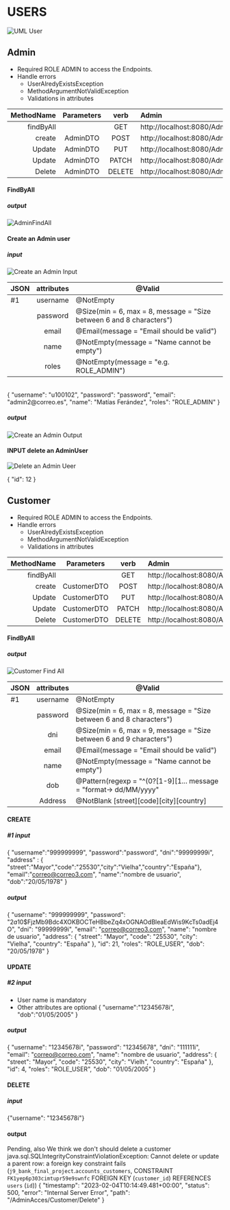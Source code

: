 # **USERS**

![UML User](/images/UMLUser.png)
## Admin
- Required ROLE ADMIN to access the Endpoints.
- Handle errors
  - UserAlredyExistsException
  - MethodArgumentNotValidException
  - Validations in attributes

| MethodName |  Parameters  |  verb  | Admin                                          | JSON  |
|-----------:|:------------:|:------:|:-----------------------------------------------|:-----:|
|  findByAll |              |  GET   | http://localhost:8080/AdminAcces/Admin/All     |       |
|     create |   AdminDTO   |  POST  | http://localhost:8080/AdminAccess/Admin/Create |  #1   | 
|     Update |   AdminDTO   |  PUT   | http://localhost:8080/AdminAccess/Admin/Update |  #1   |   
|     Update |   AdminDTO   | PATCH  | http://localhost:8080/AdminAccess/Admin/Update |       |
|     Delete |   AdminDTO   | DELETE | http://localhost:8080/AdminAccess/Admin/Delete |  #2   | 

#### FindByAll
##### output

![AdminFindAll](/images/AdminFindAll.png)

#### Create an Admin user
##### input

![Create an Admin Input](/images/CreateANewAdminUser.png) 


| JSON | attributes | @Valid                                                               |
|------|:----------:|----------------------------------------------------------------------|
| #1   |  username  | @NotEmpty                                                            |    |
|      |  password  | @Size(min = 6, max = 8, message = "Size between 6 and 8 characters") |
|      |   email    | @Email(message = "Email should be valid")                            |
|      |    name    | @NotEmpty(message = "Name cannot be empty")                          |
|      |   roles    | @NotEmpty(message = "e.g. ROLE_ADMIN")                               |
<br>
{
    "username": "u100102",
    "password": "password",
    "email": "admin2@correo.es",
    "name": "Matías Ferández",
    "roles": "ROLE_ADMIN"
}


##### output

![Create an Admin Output](/images/CreateANewAdminUserOutput.png)

#### INPUT **delete an AdminUser**

![Delete an Admin Ueer](/images/AdminUserDelete.png)

{
"id": 12
}


## Customer
- Required ROLE ADMIN to access the Endpoints.
- Handle errors
  - UserAlredyExistsException
  - MethodArgumentNotValidException
  - Validations in attributes

| MethodName | Parameters  |  verb  | Admin                                             | JSON |
|-----------:|:-----------:|:------:|:--------------------------------------------------|:----:|
|  findByAll |             |  GET   | http://localhost:8080/AdminAcces/Customer/FindAll |      |
|     create | CustomerDTO |  POST  | http://localhost:8080/AdminAcces/Customer/Create |  #1  | 
|     Update | CustomerDTO |  PUT   | http://localhost:8080/AdminAcces/Customer/Update    |  #1  |   
|     Update | CustomerDTO | PATCH  | http://localhost:8080/AdminAcces/Customer/Update    |  #2  |
|     Delete | CustomerDTO | DELETE | http://localhost:8080/AdminAcces/Customer/Delete    |  #3  | 

#### FindByAll
##### output 
![Customer Find All](/images/CustomerFindAll.png)


| JSON | attributes | @Valid                                                               |
|------|:----------:|----------------------------------------------------------------------|
| #1   |  username  | @NotEmpty                                                            |    
|      |  password  | @Size(min = 6, max = 8, message = "Size between 6 and 8 characters") |
|      |    dni     | @Size(min = 6, max = 9, message = "Size between 6 and 9 characters") |
|      |   email    | @Email(message = "Email should be valid")                            |
|      |    name    | @NotEmpty(message = "Name cannot be empty")                          |
|      |    dob     | @Pattern(regexp = "^(0?[1-9][1... message = "format-> dd/MM/yyyy"    |                              
|      |  Address   | @NotBlank [street][code][city][country]                              |

#### CREATE
##### #1 input<br>
{
"username":"999999999",
"password":"password",
"dni":"99999999i",
"address" :  {
"street":"Mayor","code":"25530","city":"Vielha","country":"España"},
"email":"correo@correo3.com",
"name":"nombre de usuario",
"dob":"20/05/1978"
}

##### output<br>
{
"username": "999999999",
"password": "$2a$10$FjzMb9Bdc4XOKBOCTeHBbeZq4xOGNAOdBleaEdWis9KcTs0adEj4O",
"dni": "99999999i",
"email": "correo@correo3.com",
"name": "nombre de usuario",
"address": {
"street": "Mayor",
"code": "25530",
"city": "Vielha",
"country": "España"
},
"id": 21,
"roles": "ROLE_USER",
"dob": "20/05/1978"
}

#### UPDATE
##### #2 input
- User name is mandatory
- Other attributes are optional
{
"username":"12345678i",
"dob":"01/05/2005"
}

##### output  
{
"username": "12345678i",
"password": "12345678",
"dni": "111111i",
"email": "correo@correo.com",
"name": "nombre de usuario",
"address": {
"street": "Mayor",
"code": "25530",
"city": "Vielh",
"country": "España"
},
"id": 4,
"roles": "ROLE_USER",
"dob": "01/05/2005"
}

#### DELETE
##### input
{"username": "12345678i"}

#### output
 
Pending, also We think we don't should delete a customer 
java.sql.SQLIntegrityConstraintViolationException: Cannot delete or update a parent row: a foreign key constraint fails (`j9_bank_final_project`.`accounts_customers`, CONSTRAINT `FK1yep6p303cimtupr59e9swnfc` FOREIGN KEY (`customer_id`) REFERENCES `users` (`id`))
{
"timestamp": "2023-02-04T10:14:49.481+00:00",
"status": 500,
"error": "Internal Server Error",
"path": "/AdminAcces/Customer/Delete"
}